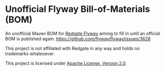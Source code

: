 # Unofficial Flyway Bill-of-Materials (BOM)

An unofficial Maven BOM for [Redgate Flyway](https://flywaydb.org/) aiming to fill in until an official BOM is published again:
https://github.com/flyway/flyway/issues/3628

This project is not affiliated with Redgate in any way and holds no trademarks whatsoever.

This project is licensed under [Apache License, Version 2.0](LICENCE.txt).
